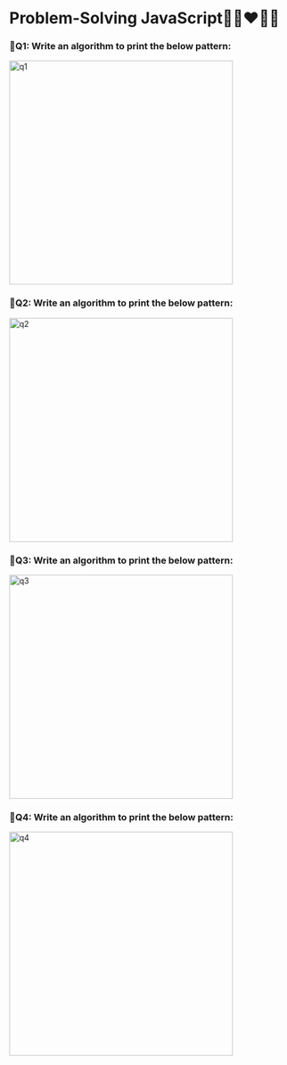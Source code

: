 # Problem-Solving JavaScript🧠👀❤️🙅‍♀️
<h3>📌Q1: Write an algorithm to print the below pattern:</h2>
<img width="401" alt="q1" src="https://github.com/mriana9/Problem-Solving/assets/91687711/d85ae6e4-0f85-489d-9ab3-1c52d5c47057">

<h3>📌Q2: Write an algorithm to print the below pattern:</h2>
<img width="401" alt="q2" src="https://github.com/mriana9/Problem-Solving/assets/91687711/3cd35526-4467-48ec-bea4-d3ab50eb6ce3">

<h3>📌Q3: Write an algorithm to print the below pattern:</h2>
<img width="401" alt="q3" src="https://github.com/mriana9/Problem-Solving/assets/91687711/c31dc99d-cdb7-4ccd-ae6b-d2cad4284a68">


<h3>📌Q4: Write an algorithm to print the below pattern:</h2>
<img width="401" alt="q4" src="https://github.com/mriana9/Problem-Solving/assets/91687711/ce232cc9-616f-4eef-ae88-bdfa4a899f3e">


